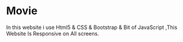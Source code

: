 # Movie
In this website i use Html5 &amp; CSS &amp; Bootstrap &amp; Bit of JavaScript ,This Website Is Responsive on All screens.
